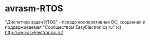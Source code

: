 avrasm-RTOS
===========

"Диспетчер задач RTOS" - псевдо кооперативная ОС, созданная и поддерживаемая "Сообществом EasyElectronics.ru" (с) http://we.EasyElectronics.ru/
